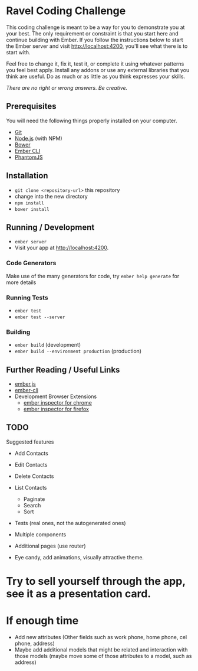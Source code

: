 # Ravel Coding Challenge

This coding challenge is meant to be a way for you to demonstrate you at your best. The only requirement or constraint is that you start here and continue building with Ember. If you follow the instructions below to start the Ember server and visit [http://localhost:4200](http://localhost:4200), you'll see what there is to start with.

Feel free to change it, fix it, test it, or complete it using whatever patterns you feel best apply. Install any addons or use any external libraries that you think are useful. Do as much or as little as you think expresses your skills. 

*There are no right or wrong answers. Be creative.* 

## Prerequisites

You will need the following things properly installed on your computer.

* [Git](http://git-scm.com/)
* [Node.js](http://nodejs.org/) (with NPM)
* [Bower](http://bower.io/)
* [Ember CLI](http://www.ember-cli.com/)
* [PhantomJS](http://phantomjs.org/)

## Installation

* `git clone <repository-url>` this repository
* change into the new directory
* `npm install`
* `bower install`

## Running / Development

* `ember server`
* Visit your app at [http://localhost:4200](http://localhost:4200).

### Code Generators

Make use of the many generators for code, try `ember help generate` for more details

### Running Tests

* `ember test`
* `ember test --server`

### Building

* `ember build` (development)
* `ember build --environment production` (production)

## Further Reading / Useful Links

* [ember.js](http://emberjs.com/)
* [ember-cli](http://www.ember-cli.com/)
* Development Browser Extensions
  * [ember inspector for chrome](https://chrome.google.com/webstore/detail/ember-inspector/bmdblncegkenkacieihfhpjfppoconhi)
  * [ember inspector for firefox](https://addons.mozilla.org/en-US/firefox/addon/ember-inspector/)

## TODO

Suggested features
- Add Contacts
- Edit Contacts
- Delete Contacts
- List Contacts
  - Paginate
  - Search
  - Sort
 
- Tests (real ones, not the autogenerated ones)
- Multiple components
- Additional pages (use router)
 
- Eye candy, add animations, visually attractive theme.
 
# Try to sell yourself through the app, see it as a presentation card.
 
# If enough time
- Add new attributes (Other fields such as work phone, home phone, cel phone, address)
- Maybe add additional models that might be related and interaction with those models (maybe move some of those attributes to a model, such as address)

